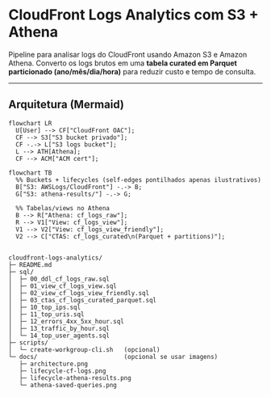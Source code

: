 # CloudFront Logs Analytics com S3 + Athena

Pipeline para analisar logs do CloudFront usando Amazon S3 e Amazon Athena.
Converto os logs brutos em uma **tabela curated em Parquet particionado (ano/mês/dia/hora)** para reduzir custo e tempo de consulta.

---

## Arquitetura (Mermaid)
```mermaid
flowchart LR
  U[User] --> CF["CloudFront OAC"];
  CF --> S3["S3 bucket privado"];
  CF -.-> L["S3 logs bucket"];
  L --> ATH[Athena];
  CF --> ACM["ACM cert"];

flowchart TB
  %% Buckets + lifecycles (self-edges pontilhados apenas ilustrativos)
  B["S3: AWSLogs/CloudFront"] -.-> B;
  G["S3: athena-results/"] -.-> G;

  %% Tabelas/views no Athena
  B --> R["Athena: cf_logs_raw"];
  R --> V1["View: cf_logs_view"];
  V1 --> V2["View: cf_logs_view_friendly"];
  V2 --> C["CTAS: cf_logs_curated\n(Parquet + partitions)"];


cloudfront-logs-analytics/
├─ README.md
├─ sql/
│  ├─ 00_ddl_cf_logs_raw.sql
│  ├─ 01_view_cf_logs_view.sql
│  ├─ 02_view_cf_logs_view_friendly.sql
│  ├─ 03_ctas_cf_logs_curated_parquet.sql
│  ├─ 10_top_ips.sql
│  ├─ 11_top_uris.sql
│  ├─ 12_errors_4xx_5xx_hour.sql
│  ├─ 13_traffic_by_hour.sql
│  └─ 14_top_user_agents.sql
├─ scripts/
│  └─ create-workgroup-cli.sh   (opcional)
└─ docs/                        (opcional se usar imagens)
   ├─ architecture.png
   ├─ lifecycle-cf-logs.png
   ├─ lifecycle-athena-results.png
   └─ athena-saved-queries.png
